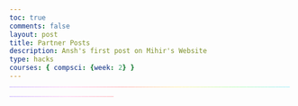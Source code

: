 ```yaml
---
toc: true
comments: false
layout: post
title: Partner Posts
description: Ansh's first post on Mihir's Website
type: hacks
courses: { compsci: {week: 2} }
---
```


<p style="animation: bounce 2s ease infinite; background: linear-gradient(to right, #C9B1FF, #FFCAF2, #FFB2B1, #FFF3AD, #BCFFBC, #A2EDFF);-webkit-text-fill-color: transparent; -webkit-background-clip: text;"> ___________________________________________________________________________________________________________</p>

<div style="background: linear-gradient(to right, #35bde7, #0064cf); -webkit-text-fill-color: transparent; -webkit-background-clip: text; text-shadow: 0px 0px 30px gray; text-align: center;">
    <p id="content1"></p>
</div>

<br>

<div style="background: linear-gradient(to right, #DB0CEB, #F1D7A9); -webkit-text-fill-color: transparent; -webkit-background-clip: text; text-shadow: 0px 0px 20px white; text-align: center;">
    <p id="content2"></p>
</div>

<style>
    @keyframes bounce {
        0%, 20%, 50%, 80%, 100% {
            transform: translateY(0);
        }
        10%, 30%, 60%, 90% {
            transform: translateY(-30px);
        }
        40%, 70% {
            transform: translateY(-15px);
        }
    }
</style>

<script>
    function typeWriter(text, i, id) {
        if (i < text.length) {
            document.getElementById(id).innerHTML += text.charAt(i);
            i++;
            setTimeout(function() { typeWriter(text, i, id); }, 20);
        }
    }
    var text1 = "Throughout my life, I've experienced many things. Pain, triumph, melancholy. I've seen many things, heard many things, all of which had led to one thing: CSSE. See, my progress in HTML and cascading style sheets has been exponential; from begging for help to being the mentor; from rags to riches. My partner, Mihir, who had once ridiculed my inability to do shit, is now on his knees begging for gradients. All of this because of one person, Mr. Lopez.";
    var text2 = "Fortnite Battle Royale is a free-to-play battle royale video game developed and published by Epic Games. It is a companion game to Fortnite: Save the World, a cooperative survival game with construction elements. Create, play, and battle with friends for free in Fortnite. Be the last player standing in Battle Royale and Zero Build, experience a concert or live event, or discover over a million creator made games, including racing, parkour, zombie survival, and more. Each Fortnite island has an individual age rating so you can find the one that's right for you and your friends. Find it all in Fortnite... hop on.";

    setTimeout(function() { typeWriter(text1, 0, 'content1'); }, 20);
    setTimeout(function() { typeWriter(text2, 0, 'content2'); }, 20);
</script>
